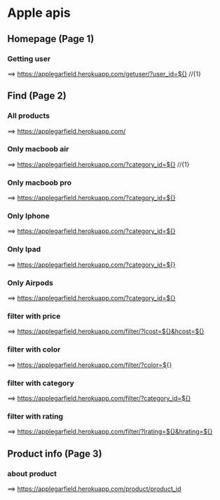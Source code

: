 # Apple apis


## Homepage (Page 1)

 ### Getting user
  
 ==> https://applegarfield.herokuapp.com/getuser/?user_id=${}  //{1}



## Find (Page 2)

 ### All products

 ==> https://applegarfield.herokuapp.com/

 ### Only macboob air

 ==>  https://applegarfield.herokuapp.com/?category_id=${} //{1}

 ### Only macboob pro

 ==>  https://applegarfield.herokuapp.com/?category_id=${}

 ### Only Iphone 

 ==>  https://applegarfield.herokuapp.com/?category_id=${}

 ### Only Ipad

 ==>  https://applegarfield.herokuapp.com/?category_id=${}

  ### Only Airpods

 ==>  https://applegarfield.herokuapp.com/?category_id=${}

 ### filter with price

 ==>  https://applegarfield.herokuapp.com/filter/?lcost=${}&hcost=${}

 ### filter with color

 ==>  https://applegarfield.herokuapp.com/filter/?color=${}

 ### filter with category 

 ==>  https://applegarfield.herokuapp.com/filter/?category_id=${}

 ### filter with rating

 ==>  https://applegarfield.herokuapp.com/filter/?lrating=${}&hrating=${}



 ## Product info (Page 3)

 ### about product

 ==>  https://applegarfield.herokuapp.com/product/product_id

